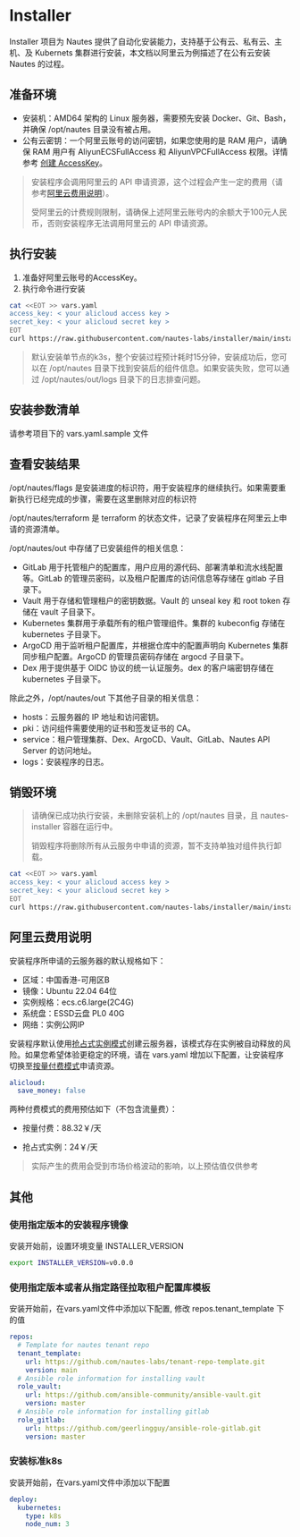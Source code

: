 # Installer

Installer 项目为 Nautes 提供了自动化安装能力，支持基于公有云、私有云、主机、及 Kubernets 集群进行安装，本文档以阿里云为例描述了在公有云安装 Nautes 的过程。

## 准备环境

- 安装机：AMD64 架构的 Linux 服务器，需要预先安装 Docker、Git、Bash，并确保 /opt/nautes 目录没有被占用。
- 公有云密钥：一个阿里云账号的访问密钥，如果您使用的是 RAM 用户，请确保 RAM 用户有 AliyunECSFullAccess 和 AliyunVPCFullAccess 权限。详情参考 [创建 AccessKey](https://help.aliyun.com/document_detail/116401.html)。

> 安装程序会调用阿里云的 API 申请资源，这个过程会产生一定的费用（请参考[阿里云费用说明](#阿里云费用说明 )）。
>
> 受阿里云的计费规则限制，请确保上述阿里云账号内的余额大于100元人民币，否则安装程序无法调用阿里云的 API 申请资源。

## 执行安装

1. 准备好阿里云账号的AccessKey。
2. 执行命令进行安装
```bash
cat <<EOT >> vars.yaml
access_key: < your alicloud access key >
secret_key: < your alicloud secret key >
EOT
curl https://raw.githubusercontent.com/nautes-labs/installer/main/installer.sh | bash -
```

> 默认安装单节点的k3s，整个安装过程预计耗时15分钟，安装成功后，您可以在 /opt/nautes 目录下找到安装后的组件信息。如果安装失败，您可以通过 /opt/nautes/out/logs 目录下的日志排查问题。

## 安装参数清单

请参考项目下的 vars.yaml.sample 文件

## 查看安装结果

/opt/nautes/flags 是安装进度的标识符，用于安装程序的继续执行。如果需要重新执行已经完成的步骤，需要在这里删除对应的标识符

/opt/nautes/terraform 是 terraform 的状态文件，记录了安装程序在阿里云上申请的资源清单。

/opt/nautes/out 中存储了已安装组件的相关信息：

- GitLab 用于托管租户的配置库，用户应用的源代码、部署清单和流水线配置等。GitLab 的管理员密码，以及租户配置库的访问信息等存储在 gitlab 子目录下。
- Vault 用于存储和管理租户的密钥数据。Vault 的 unseal key 和 root token 存储在 vault 子目录下。
- Kubernetes 集群用于承载所有的租户管理组件。集群的 kubeconfig 存储在 kubernetes 子目录下。
- ArgoCD 用于监听租户配置库，并根据仓库中的配置声明向 Kubernetes 集群同步租户配置。ArgoCD 的管理员密码存储在 argocd 子目录下。
- Dex 用于提供基于 OIDC 协议的统一认证服务。dex 的客户端密钥存储在 kubernetes 子目录下。

除此之外，/opt/nautes/out 下其他子目录的相关信息：

- hosts：云服务器的 IP 地址和访问密钥。
- pki：访问组件需要使用的证书和签发证书的 CA。
- service：租户管理集群、Dex、ArgoCD、Vault、GitLab、Nautes API Server 的访问地址。
- logs：安装程序的日志。

## 销毁环境

> 请确保已成功执行安装，未删除安装机上的 /opt/nautes 目录，且 nautes-installer 容器在运行中。
>
> 销毁程序将删除所有从云服务中申请的资源，暂不支持单独对组件执行卸载。

```bash
cat <<EOT >> vars.yaml
access_key: < your alicloud access key >
secret_key: < your alicloud secret key >
EOT
curl https://raw.githubusercontent.com/nautes-labs/installer/main/installer.sh | bash -s destroy
```

## 阿里云费用说明

安装程序所申请的云服务器的默认规格如下：

- 区域：中国香港-可用区B
- 镜像：Ubuntu 22.04 64位
- 实例规格：ecs.c6.large(2C4G)
- 系统盘：ESSD云盘 PL0 40G
- 网络：实例公网IP

安装程序默认使用[抢占式实例模式](https://help.aliyun.com/document_detail/52088.html?spm=5176.ecsbuyv3.0.0.2a2736756P0dh1)创建云服务器，该模式存在实例被自动释放的风险。如果您希望体验更稳定的环境，请在 vars.yaml 增加以下配置，让安装程序切换至[按量付费模式](https://help.aliyun.com/document_detail/40653.html?spm=5176.ecsbuyv3.0.0.2a2736756P0dh1)申请资源。

```yaml
alicloud:
  save_money: false
```

两种付费模式的费用预估如下（不包含流量费）：

- 按量付费：88.32￥/天

- 抢占式实例：24￥/天

> 实际产生的费用会受到市场价格波动的影响，以上预估值仅供参考

## 其他
### 使用指定版本的安装程序镜像
安装开始前，设置环境变量 INSTALLER_VERSION
```bash
export INSTALLER_VERSION=v0.0.0
```

### 使用指定版本或者从指定路径拉取租户配置库模板
安装开始前，在vars.yaml文件中添加以下配置, 修改 repos.tenant_template 下的值
```yaml
repos:
  # Template for nautes tenant repo
  tenant_template:
    url: https://github.com/nautes-labs/tenant-repo-template.git
    version: main
  # Ansible role information for installing vault
  role_vault:
    url: https://github.com/ansible-community/ansible-vault.git
    version: master
  # Ansible role information for installing gitlab
  role_gitlab:
    url: https://github.com/geerlingguy/ansible-role-gitlab.git
    version: master
```

### 安装标准k8s
安装开始前，在vars.yaml文件中添加以下配置
```yaml
deploy:
  kubernetes:
    type: k8s
    node_num: 3
```
